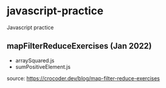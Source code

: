 # javascript-practice
Javascript practice

## mapFilterReduceExercises (Jan 2022)
- arraySquared.js
- sumPositiveElement.js


source: https://crocoder.dev/blog/map-filter-reduce-exercises
